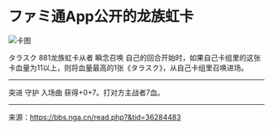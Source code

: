 # ファミ通App公开的龙族虹卡

![卡图](https://raw.githubusercontent.com/cyrxyz/SZB-DLC/main/img/龙族虹卡.jpeg)

タラスク
881龙族虹卡从者
瞬念召唤 自己的回合开始时，如果自己卡组里的这张卡血量为11以上，则将血量最高的1张《タラスク》，从自己卡组里召唤进场。

---

突进
守护
入场曲 获得+0+7。打对方主战者7血。

---

来源：https://bbs.nga.cn/read.php?&tid=36284483
